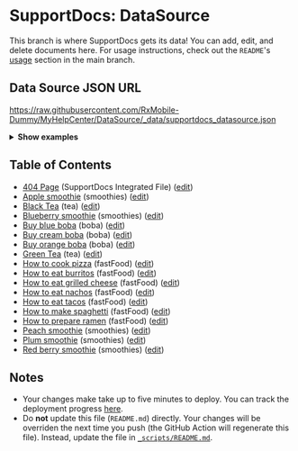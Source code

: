 # SupportDocs: DataSource
This branch is where SupportDocs gets its data! You can add, edit, and delete documents here. For usage instructions, check out the `README`'s [usage](https://github.com/aheze/SupportDocs#using-the-github-repository) section in the main branch.

## Data Source JSON URL
<a href="https://raw.githubusercontent.com/RxMobile-Dummy/MyHelpCenter/DataSource/_data/supportdocs_datasource.json">https://raw.githubusercontent.com/RxMobile-Dummy/MyHelpCenter/DataSource/_data/supportdocs_datasource.json</a>

<details markdown="1">
<summary><strong>Show examples</strong></summary>

<hr>

### SwiftUI
```swift
struct SwiftUIExampleView_MinimalCode: View {
    let dataSource = URL(string: "https://raw.githubusercontent.com/RxMobile-Dummy/MyHelpCenter/DataSource/_data/supportdocs_datasource.json")!
    @State var supportDocsPresented = false
    
    var body: some View {
        Button("Present SupportDocs from SwiftUI!") { supportDocsPresented = true }
        .sheet(isPresented: $supportDocsPresented, content: {
            SupportDocsView(dataSource: dataSource, isPresented: $supportDocsPresented)
        })
    }
}
```

### UIKit
```swift
class UIKitExampleController_MinimalCode: UIViewController {
    /**
    Connect this inside the storyboard.
    
    This is just for demo purposes, so it's not connected yet.
    */
    @IBAction func presentButtonPressed(_ sender: Any) {
        let dataSource = URL(string: "https://raw.githubusercontent.com/RxMobile-Dummy/MyHelpCenter/DataSource/_data/supportdocs_datasource.json")!
    
        let supportDocsViewController = SupportDocsViewController(dataSource: dataSource)
        self.present(supportDocsViewController, animated: true, completion: nil)
    }
}
```

<hr>

</details>

## Table of Contents
- [404 Page](https://RxMobile-Dummy.github.io/MyHelpCenter/404) (SupportDocs Integrated File) ([edit](https://github.com/RxMobile-Dummy/MyHelpCenter/edit/DataSource/MyHelpCenter/404.md))
- [Apple smoothie](https://RxMobile-Dummy.github.io/MyHelpCenter/Sample-Smoothies/Apple) (smoothies) ([edit](https://github.com/RxMobile-Dummy/MyHelpCenter/edit/DataSource/Sample-Smoothies/Apple.md))
- [Black Tea](https://RxMobile-Dummy.github.io/MyHelpCenter/TeaFolder/BlackTea) (tea) ([edit](https://github.com/RxMobile-Dummy/MyHelpCenter/edit/DataSource/TeaFolder/BlackTea.md))
- [Blueberry smoothie](https://RxMobile-Dummy.github.io/MyHelpCenter/Sample-Smoothies/Blueberry) (smoothies) ([edit](https://github.com/RxMobile-Dummy/MyHelpCenter/edit/DataSource/Sample-Smoothies/Blueberry.md))
- [Buy blue boba](https://RxMobile-Dummy.github.io/MyHelpCenter/Sample-Boba/BuyBlueBoba) (boba) ([edit](https://github.com/RxMobile-Dummy/MyHelpCenter/edit/DataSource/Sample-Boba/BuyBlueBoba.md))
- [Buy cream boba](https://RxMobile-Dummy.github.io/MyHelpCenter/Sample-Boba/BuyCreamBoba) (boba) ([edit](https://github.com/RxMobile-Dummy/MyHelpCenter/edit/DataSource/Sample-Boba/BuyCreamBoba.md))
- [Buy orange boba](https://RxMobile-Dummy.github.io/MyHelpCenter/Sample-Boba/BuyOrangeBoba) (boba) ([edit](https://github.com/RxMobile-Dummy/MyHelpCenter/edit/DataSource/Sample-Boba/BuyOrangeBoba.md))
- [Green Tea](https://RxMobile-Dummy.github.io/MyHelpCenter/TeaFolder/GreenTea) (tea) ([edit](https://github.com/RxMobile-Dummy/MyHelpCenter/edit/DataSource/TeaFolder/GreenTea.md))
- [How to cook pizza](https://RxMobile-Dummy.github.io/MyHelpCenter/Sample-FastFood/HowToCookPizza) (fastFood) ([edit](https://github.com/RxMobile-Dummy/MyHelpCenter/edit/DataSource/Sample-FastFood/HowToCookPizza.md))
- [How to eat burritos](https://RxMobile-Dummy.github.io/MyHelpCenter/Sample-FastFood/HowToEatBurritos) (fastFood) ([edit](https://github.com/RxMobile-Dummy/MyHelpCenter/edit/DataSource/Sample-FastFood/HowToEatBurritos.md))
- [How to eat grilled cheese](https://RxMobile-Dummy.github.io/MyHelpCenter/Sample-FastFood/HowToEatGrilledCheese) (fastFood) ([edit](https://github.com/RxMobile-Dummy/MyHelpCenter/edit/DataSource/Sample-FastFood/HowToEatGrilledCheese.md))
- [How to eat nachos](https://RxMobile-Dummy.github.io/MyHelpCenter/Sample-FastFood/HowToEatNachos) (fastFood) ([edit](https://github.com/RxMobile-Dummy/MyHelpCenter/edit/DataSource/Sample-FastFood/HowToEatNachos.md))
- [How to eat tacos](https://RxMobile-Dummy.github.io/MyHelpCenter/Sample-FastFood/HowToEatTacos) (fastFood) ([edit](https://github.com/RxMobile-Dummy/MyHelpCenter/edit/DataSource/Sample-FastFood/HowToEatTacos.md))
- [How to make spaghetti](https://RxMobile-Dummy.github.io/MyHelpCenter/Sample-FastFood/HowToMakeSpaghetti) (fastFood) ([edit](https://github.com/RxMobile-Dummy/MyHelpCenter/edit/DataSource/Sample-FastFood/HowToMakeSpaghetti.md))
- [How to prepare ramen](https://RxMobile-Dummy.github.io/MyHelpCenter/Sample-FastFood/HowToPrepareRamen) (fastFood) ([edit](https://github.com/RxMobile-Dummy/MyHelpCenter/edit/DataSource/Sample-FastFood/HowToPrepareRamen.md))
- [Peach smoothie](https://RxMobile-Dummy.github.io/MyHelpCenter/Sample-Smoothies/Peach) (smoothies) ([edit](https://github.com/RxMobile-Dummy/MyHelpCenter/edit/DataSource/Sample-Smoothies/Peach.md))
- [Plum smoothie](https://RxMobile-Dummy.github.io/MyHelpCenter/Sample-Smoothies/Plum) (smoothies) ([edit](https://github.com/RxMobile-Dummy/MyHelpCenter/edit/DataSource/Sample-Smoothies/Plum.md))
- [Red berry smoothie](https://RxMobile-Dummy.github.io/MyHelpCenter/Sample-Smoothies/RedBerries) (smoothies) ([edit](https://github.com/RxMobile-Dummy/MyHelpCenter/edit/DataSource/Sample-Smoothies/RedBerries.md))


## Notes
- Your changes make take up to five minutes to deploy. You can track the deployment progress [here](https://github.com/RxMobile-Dummy/MyHelpCenter/deployments/activity_log?environment=github-pages).
- Do **not** update this file (`README.md`) directly. Your changes will be overriden the next time you push (the GitHub Action will regenerate this file). Instead, update the file in [`_scripts/README.md`](https://github.com/RxMobile-Dummy/MyHelpCenter/edit/DataSource/_scripts/README.md). 